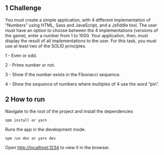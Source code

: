 ## 1 Challenge
You must create a simple application, with 4 different implementation of “Numbers” using HTML, Sass and JavaScript, and a Jsfiddle tool. 
The user must have an option to choose between the 4 implementations (versions of the game), enter a number from 1 to 1000.
Your application, then, must display the result of all implementations to the user. For this task, you must use at least two of the SOLID principles.

1 - Even or odd.

2 - Prime number or not.

3 - Show if the number exists in the Fibonacci sequence.

4 - Show the sequence of numbers where multiples of 4 use the word “pin”.

## 2 How to run

Navigate to the root of the project and install the dependencies
```
npm install or yarn 
```

Runs the app in the development mode.
```
npm run dev or yarn dev
```

Open [http://localhost:1234](http://localhost:1234) to view it in the browser.


